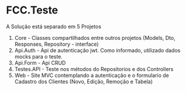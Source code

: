 # FCC.Teste

A Solução está separado em 5 Projetos
  1. Core - Classes compartilhados entre outros projetos (Models, Dto, Responses, Repository - interface)
  2. Api.Auth - Api de autenticação jwt. Como informado, utilizado dados mocks para o teste.
  3. Api.Form - Api CRUD
  4. Testes.API - Teste nos métodos do Repositorios e dos Controllers
  5. Web - Site MVC contemplando a autenticação e o formulario de Cadastro dos Clientes (Novo, Edição, Remoção e Tabela)

